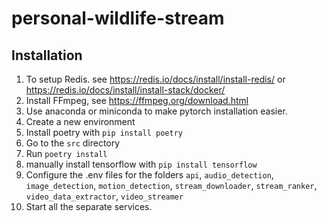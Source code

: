# personal-wildlife-stream
## Installation
1. To setup Redis. see https://redis.io/docs/install/install-redis/ or https://redis.io/docs/install/install-stack/docker/
2. Install FFmpeg, see https://ffmpeg.org/download.html
1. Use anaconda or miniconda to make pytorch installation easier.
1. Create a new environment
1. Install poetry with `pip install poetry`
1. Go to the `src` directory
1. Run `poetry install`
2. manually install tensorflow with `pip install tensorflow`
3. Configure the .env files for the folders `api`, `audio_detection`, `image_detection`, `motion_detection`, `stream_downloader`, `stream_ranker`, `video_data_extractor`, `video_streamer`
4. Start all the separate services.
